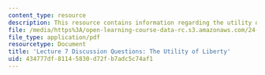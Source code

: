 ```yaml
---
content_type: resource
description: This resource contains information regarding the utility of liberty.
file: /media/https%3A/open-learning-course-data-rc.s3.amazonaws.com/24-04j-justice-spring-2012/434777df81145830d72fb7adc5c74af1_MIT24_04JS12_disc07.pdf
file_type: application/pdf
resourcetype: Document
title: 'Lecture 7 Discussion Questions: The Utility of Liberty'
uid: 434777df-8114-5830-d72f-b7adc5c74af1
---
```

